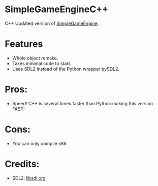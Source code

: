 # SimpleGameEngineC++

C++ Updated version of [SimpleGameEngine](https://github.com/AverseMoon/SimpleGameEngine).

# Features

- Whole object remake.
- Takes minimal code to start.
- Uses SDL2 instead of the Python wrapper pySDL2.

# Pros:

- Speed! C++ is several times faster than Python making this version FAST!

# Cons:

- You can only compile x86

# Credits:

- SDL2: [libsdl.org](https://libsdl.org/)
